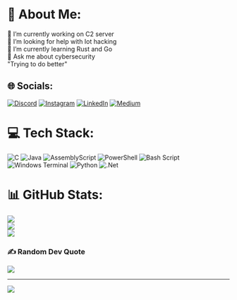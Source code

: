 # 💫 About Me:
🔭 I’m currently working on C2 server<br>🤝 I’m looking for help with Iot hacking<br>🌱 I’m currently learning Rust and Go <br>💬 Ask me about cybersecurity<br> "Trying to do better"


## 🌐 Socials:
[![Discord](https://img.shields.io/badge/Discord-%237289DA.svg?logo=discord&logoColor=white)](https://discord.gg/eobardthawne0370_63629) [![Instagram](https://img.shields.io/badge/Instagram-%23E4405F.svg?logo=Instagram&logoColor=white)](https://www.instagram.com/swayamindu/) [![LinkedIn](https://img.shields.io/badge/LinkedIn-%230077B5.svg?logo=linkedin&logoColor=white)](https://linkedin.com/in/sohom-chandra-chandra-8212b7286) [![Medium](https://img.shields.io/badge/Medium-12100E?logo=medium&logoColor=white)](https://medium.com/@schchandra3) 

# 💻 Tech Stack:
![C](https://img.shields.io/badge/c-%2300599C.svg?style=for-the-badge&logo=c&logoColor=white) ![Java](https://img.shields.io/badge/java-%23ED8B00.svg?style=for-the-badge&logo=openjdk&logoColor=white) ![AssemblyScript](https://img.shields.io/badge/assembly%20script-%23000000.svg?style=for-the-badge&logo=assemblyscript&logoColor=white) ![PowerShell](https://img.shields.io/badge/PowerShell-%235391FE.svg?style=for-the-badge&logo=powershell&logoColor=white) ![Bash Script](https://img.shields.io/badge/bash_script-%23121011.svg?style=for-the-badge&logo=gnu-bash&logoColor=white) ![Windows Terminal](https://img.shields.io/badge/Windows%20Terminal-%234D4D4D.svg?style=for-the-badge&logo=windows-terminal&logoColor=white) ![Python](https://img.shields.io/badge/python-3670A0?style=for-the-badge&logo=python&logoColor=ffdd54) ![.Net](https://img.shields.io/badge/.NET-5C2D91?style=for-the-badge&logo=.net&logoColor=white)
# 📊 GitHub Stats:
![](https://github-readme-stats.vercel.app/api?username=SohomChandra&theme=dark&hide_border=false&include_all_commits=true&count_private=true)<br/>
![](https://nirzak-streak-stats.vercel.app/?user=SohomChandra&theme=dark&hide_border=false)<br/>
![](https://github-readme-stats.vercel.app/api/top-langs/?username=SohomChandra&theme=dark&hide_border=false&include_all_commits=true&count_private=true&layout=compact)

### ✍️ Random Dev Quote
![](https://quotes-github-readme.vercel.app/api?type=horizontal&theme=radical)


---
[![](https://visitcount.itsvg.in/api?id=SohomChandra&icon=0&color=0)](https://visitcount.itsvg.in)

<!-- Proudly created with GPRM ( https://gprm.itsvg.in ) --><!--
**sohomChChandra/sohomChChandra** is a ✨ _special_ ✨ repository because its `README.md` (this file) appears on your GitHub profile.

Here are some ideas to get you started:

- 🔭 I’m currently working on ...
- 🌱 I’m currently learning ...
- 👯 I’m looking to collaborate on ...
- 🤔 I’m looking for help with ...
- 💬 Ask me about ...
- 📫 How to reach me: ...
- 😄 Pronouns: ...
- ⚡ Fun fact: ...
-->
